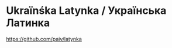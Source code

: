 ---
---

Ukraïnśka Latynka / Українська Латинка
======================================

https://github.com/paiv/latynka
